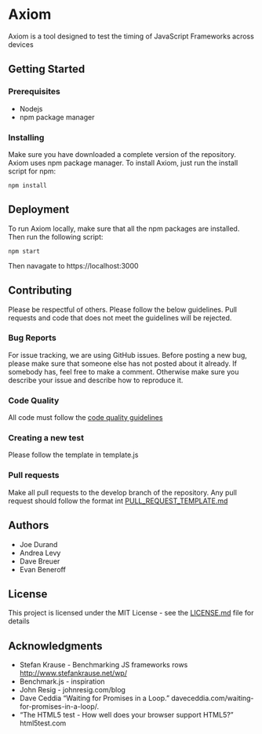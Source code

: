 # Axiom
Axiom is a tool designed to test the timing of JavaScript Frameworks across devices

## Getting Started
### Prerequisites
+ Nodejs
+ npm package manager
### Installing
Make sure you have downloaded a complete version of the repository.
Axiom uses npm package manager. To install Axiom, just run the install script for npm:
```
npm install
```
## Deployment
To run Axiom locally, make sure that all the npm packages are installed. Then run the following script:
```
npm start
```
Then navagate to https://localhost:3000

## Contributing
Please be respectful of others. 
Please follow the below guidelines. Pull requests and code that does not meet the guidelines will be rejected.  

### Bug Reports
For issue tracking, we are using GitHub issues. Before posting a new bug, please make sure that someone else has not posted about it already. If somebody has, feel free to make a comment. Otherwise make sure you describe your issue and describe how to reproduce it.

### Code Quality
All code must follow the [code quality guidelines](CODE_QUALITY_GUIDELINES.md)

### Creating a new test
Please follow the template in template.js

### Pull requests
Make all pull requests to the develop branch of the repository. 
Any pull request should follow the format int [PULL_REQUEST_TEMPLATE.md](PULL_REQUEST_TEMPLATE.md)

## Authors

+ Joe Durand
+ Andrea Levy
+ Dave Breuer
+ Evan Beneroff

## License

This project is licensed under the MIT License - see the [LICENSE.md](LICENSE.md) file for details

## Acknowledgments

+ Stefan Krause - Benchmarking JS frameworks rows http://www.stefankrause.net/wp/
+ Benchmark.js  - inspiration
+ John Resig - johnresig.com/blog
+ Dave Ceddia “Waiting for Promises in a Loop.” daveceddia.com/waiting-for-promises-in-a-loop/.
+ “The HTML5 test - How well does your browser support HTML5?” html5test.com


